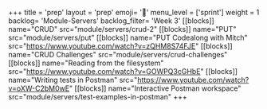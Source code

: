 +++
title = 'prep'
layout = 'prep'
emoji= '📝'
menu_level = ['sprint']
weight = 1
backlog= 'Module-Servers'
backlog_filter= 'Week 3'
[[blocks]]
name="CRUD"
src="module/servers/crud-2"
[[blocks]]
name="PUT"
src="module/servers/put"
[[blocks]]
name="PUT Codealong with Mitch"
src="https://www.youtube.com/watch?v=zQHM8S74FJE"
[[blocks]]
name="CRUD Challenges"
src="module/servers/crud-challenges"
[[blocks]]
name="Reading from the filesystem"
src="https://www.youtube.com/watch?v=GOWPQ3cGHbE"
[[blocks]]
name="Writing tests in Postman"
src="https://www.youtube.com/watch?v=oXW-C2bM0wE"
[[blocks]]
name="Interactive Postman workspace"
src="module/servers/test-examples-in-postman"
+++
